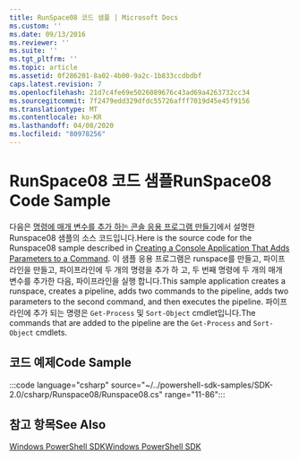 ```yaml
---
title: RunSpace08 코드 샘플 | Microsoft Docs
ms.custom: ''
ms.date: 09/13/2016
ms.reviewer: ''
ms.suite: ''
ms.tgt_pltfrm: ''
ms.topic: article
ms.assetid: 0f286201-8a02-4b00-9a2c-1b833ccdbdbf
caps.latest.revision: 7
ms.openlocfilehash: 21d7c4fe69e5026089676c43ad69a4263732cc34
ms.sourcegitcommit: 7f2479edd329dfdc55726afff7019d45e45f9156
ms.translationtype: MT
ms.contentlocale: ko-KR
ms.lasthandoff: 04/08/2020
ms.locfileid: "80978256"
---
```

# <a name="runspace08-code-sample"></a><span data-ttu-id="8ae09-102">RunSpace08 코드 샘플</span><span class="sxs-lookup"><span data-stu-id="8ae09-102">RunSpace08 Code Sample</span></span>

<span data-ttu-id="8ae09-103">다음은 [명령에 매개 변수를 추가 하는 콘솔 응용 프로그램 만들기](https://msdn.microsoft.com/848b2b46-60f1-4a86-b448-cfc7c0cccfba)에서 설명한 Runspace08 샘플의 소스 코드입니다.</span><span class="sxs-lookup"><span data-stu-id="8ae09-103">Here is the source code for the Runspace08 sample described in [Creating a Console Application That Adds Parameters to a Command](https://msdn.microsoft.com/848b2b46-60f1-4a86-b448-cfc7c0cccfba).</span></span>
<span data-ttu-id="8ae09-104">이 샘플 응용 프로그램은 runspace를 만들고, 파이프라인을 만들고, 파이프라인에 두 개의 명령을 추가 하 고, 두 번째 명령에 두 개의 매개 변수를 추가한 다음, 파이프라인을 실행 합니다.</span><span class="sxs-lookup"><span data-stu-id="8ae09-104">This sample application creates a runspace, creates a pipeline, adds two commands to the pipeline, adds two parameters to the second command, and then executes the pipeline.</span></span> <span data-ttu-id="8ae09-105">파이프라인에 추가 되는 명령은 `Get-Process` 및 `Sort-Object` cmdlet입니다.</span><span class="sxs-lookup"><span data-stu-id="8ae09-105">The commands that are added to the pipeline are the `Get-Process` and `Sort-Object` cmdlets.</span></span>

## <a name="code-sample"></a><span data-ttu-id="8ae09-106">코드 예제</span><span class="sxs-lookup"><span data-stu-id="8ae09-106">Code Sample</span></span>

:::code language="csharp" source="~/../powershell-sdk-samples/SDK-2.0/csharp/Runspace08/Runspace08.cs" range="11-86":::

## <a name="see-also"></a><span data-ttu-id="8ae09-107">참고 항목</span><span class="sxs-lookup"><span data-stu-id="8ae09-107">See Also</span></span>

[<span data-ttu-id="8ae09-108">Windows PowerShell SDK</span><span class="sxs-lookup"><span data-stu-id="8ae09-108">Windows PowerShell SDK</span></span>](../windows-powershell-reference.md)
